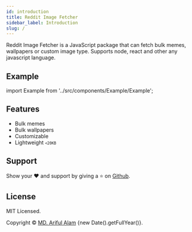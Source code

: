 ```yaml
---
id: introduction
title: Reddit Image Fetcher
sidebar_label: Introduction
slug: /
---
```


<span className="keyword">Reddit Image Fetcher</span> is a JavaScript package that can fetch bulk memes, wallpapers or custom image type. Supports node, react and other any javascript language.


## Example

import Example from '../src/components/Example/Example';

<Example />

## Features

* Bulk memes
* Bulk wallpapers
* Customizable
* Lightweight <small><code><20KB</code></small>

## Support

Show your ❤️ and support by giving a ⭐ on <a href="https://github.com/arifszn/reddit-image-fetcher">Github</a>.


## License

<p>MIT Licensed.</p>
<p>Copyright © <a href="https://arifszn.github.io" target="_blank">MD. Ariful Alam</a> {new Date().getFullYear()}.</p>